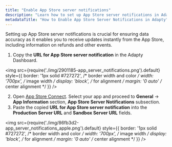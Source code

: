 ```yaml
---
title: "Enable App Store server notifications"
description: "Learn how to set up App Store server notifications in Adapty to receive real-time updates on refunds and other events directly from the App Store"
metadataTitle: "How to Enable App Store Server Notifications in Adapty"
---
```


Setting up App Store server notifications is crucial for ensuring data accuracy as it enables you to receive updates instantly from the App Store, including information on refunds and other events.

1. Copy the **URL for App Store server notification** in the Adapty Dashboard. 

   
<img
  src={require('./img/2901185-app_server_notifications.png').default}
  style={{
    border: '1px solid #727272', /* border width and color */
    width: '700px', /* image width */
    display: 'block', /* for alignment */
    margin: '0 auto' /* center alignment */
  }}
/>



2. Open [App Store Connect](https://appstoreconnect.apple.com/apps). Select your app and proceed to **General** → **App Information** section, **App Store Server Notifications** subsection. 
3. Paste the copied **URL for App Store server notification** into the **Production Server URL** and **Sandbox Server URL** fields.

   
<img
  src={require('./img/86fb3d2-app_server_notifications_apple.png').default}
  style={{
    border: '1px solid #727272', /* border width and color */
    width: '700px', /* image width */
    display: 'block', /* for alignment */
    margin: '0 auto' /* center alignment */
  }}
/>


